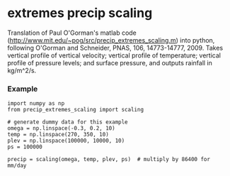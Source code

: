 # extremes precip scaling

Translation of Paul O'Gorman's matlab code (http://www.mit.edu/~pog/src/precip_extremes_scaling.m) into python, following O'Gorman and Schneider, PNAS, 106, 14773-14777, 2009. Takes vertical profile of vertical velocity; vertical profile of temperature; vertical profile of pressure levels; and surface pressure, and outputs rainfall in kg/m^2/s. 

### Example
```
import numpy as np
from precip_extremes_scaling import scaling

# generate dummy data for this example
omega = np.linspace(-0.3, 0.2, 10)
temp = np.linspace(270, 350, 10)
plev = np.linspace(100000, 10000, 10)
ps = 100000

precip = scaling(omega, temp, plev, ps)  # multiply by 86400 for mm/day
```
